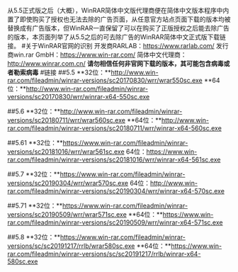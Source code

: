 从5.5正式版之后（大概），WinRAR简体中文版代理商便在简体中文版本程序中内置了即使购买了授权也无法去除的广告页面，从任意官方站点页面下载的版本均被替换成有广告版本，但WinRAR一直保留了可以在购买了正版授权之后能去除广告的版本，本页面列举了从5.5之后的可去除广告的WinRAR简体中文正式版下载链接。
#关于WinRAR官网的识别
开发商RARLAB：https://www.rarlab.com/
发行商win.rar GmbH：https://www.win-rar.com/
简体中文代理商：http://www.winrar.com.cn/
**请勿相信任何非官网下载的版本，其可能包含病毒或者勒索病毒**
#链接
##5.5
**32位：**http://www.win-rar.com/fileadmin/winrar-versions/sc20170830/wrr/wrar550sc.exe
**64位：**http://www.win-rar.com/fileadmin/winrar-versions/sc20170830/wrr/winrar-x64-550sc.exe

##5.6
**32位：**http://www.win-rar.com/fileadmin/winrar-versions/sc20180711/wrr/wrar560sc.exe
**64位：**http://www.win-rar.com/fileadmin/winrar-versions/sc20180711/wrr/winrar-x64-560sc.exe

##5.61
**32位：**https://www.win-rar.com/fileadmin/winrar-versions/sc20181016/wrr/wrar561sc.exe
64位：https://www.win-rar.com/fileadmin/winrar-versions/sc20181016/wrr/winrar-x64-561sc.exe

##5.7
**32位：**https://www.win-rar.com/fileadmin/winrar-versions/sc20190304/wrr/wrar570sc.exe
64位：http://www.win-rar.com/fileadmin/winrar-versions/sc20190304/wrr/winrar-x64-570sc.exe

##5.71
**32位：**https://www.win-rar.com/fileadmin/winrar-versions/sc20190509/wrr/wrar571sc.exe
**64位：**https://www.win-rar.com/fileadmin/winrar-versions/sc20190509/wrr/winrar-x64-571sc.exe

##5.8
**32位：**https://www.win-rar.com/fileadmin/winrar-versions/sc/sc20191217/rrlb/wrar580sc.exe
**64位：**https://www.win-rar.com/fileadmin/winrar-versions/sc/sc20191217/rrlb/winrar-x64-580sc.exe
